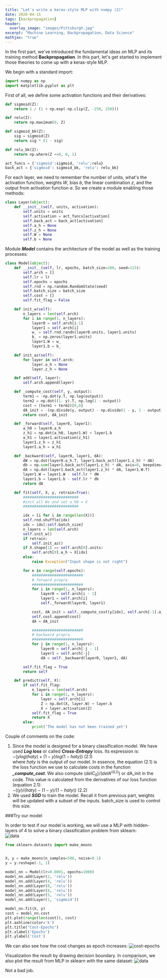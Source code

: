 ```yaml
---
title: "Let's write a keras-style MLP with numpy (2)"
date: 2020-04-15
tags: [backpropagation]
header:
  overlay_image: "images/Pittsburgh.jpg"
excerpt: "Machine Learning, Backpropagation, Data Science"
mathjax: "true"
---
```


In the first part, we've introduced the fundamental ideas on MLP and its training method **Backpropagation**. In this part, let's get started to implement those theories to come up with a keras-style MLP.

We begin with a standard import:
```python
import numpy as np
import matplotlib.pyplot as plt
```   
First of all, we define some activation functions and their derivatives:
```python
def sigmoid(Z):
    return 1 / (1 + np.exp(-np.clip(Z, -250, 250)))

def relu(Z):
    return np.maximum(0, Z)

def sigmoid_bk(Z):
    sig = sigmoid(Z)
    return sig * (1 - sig)

def relu_bk(Z):
    return np.where(Z <=0, 0, 1)

act_funcs = {'sigmoid':sigmoid, 'relu':relu}
back_act = {'sigmoid': sigmoid_bk, 'relu': relu_bk}
```
For each layer, we need to remember the number of units, what's the activation function, weights $W$, bias $b$, the linear combination $z$, and the output from activation function $a$. So we create a module enabling those methods:
```python
class Layer(object):
    def __init__(self, units, activation):
        self.units = units
        self.activation = act_funcs[activation]
        self.back_act = back_act[activation]
        self.a_h = None
        self.z_h = None
        self.W = None
        self.b = None
```
Module ***Model*** contains the architecture of the model as well as the training processes:
```python
class Model(object):
    def __init__(self, lr, epochs, batch_size=200, seed=123):
        self.arch = []
        self.lr = lr
        self.epochs = epochs
        self.rnd = np.random.RandomState(seed)
        self.batch_size = batch_size
        self.cost = []
        self.fit_flag = False

    def init_w(self):
        n_layers = len(self.arch)
        for i in range(1, n_layers):
            layer0 = self.arch[i-1]
            layer1 = self.arch[i]
            w_ = self.rnd.randn(layer0.units, layer1.units)
            b_ = np.zeros(layer1.units)
            layer1.W = w_
            layer1.b = b_

    def init_az(self):
        for layer in self.arch:
            layer.a_h = None
            layer.z_h = None

    def add(self, layer):
        self.arch.append(layer)

    def _compute_cost(self, y, output):
        term1 = -np.dot(y.T, np.log(output))
        term2 = np.dot((1- y).T, np.log(1 - output))
        cost = (term1 + term2)[0,0]
        dA_init = -(np.divide(y, output) - np.divide(1 - y, 1 - output))
        return cost, dA_init

    def _forward(self, layer0, layer1):
        a_h0 = layer0.a_h
        z_h1 = np.dot(a_h0, layer1.W) + layer1.b
        a_h1 = layer1.activation(z_h1)
        layer1.z_h = z_h1
        layer1.a_h = a_h1

    def _backward(self, layer0, layer1, dA):
        dW = np.dot(layer0.a_h.T, layer1.back_act(layer1.z_h) * dA)
        db = np.sum(layer1.back_act(layer1.z_h) * dA, axis=0, keepdims=True)
        dA = np.dot(layer1.back_act(layer1.z_h) * dA, layer1.W.T)
        layer1.W = layer1.W - self.lr * dW
        layer1.b = layer1.b - self.lr * db
        return dA

    def fit(self, X, y, retrain=True):
        #########################
        #init all Ws and set a_h0 = X
        #########################

        idx = [i for i in range(len(X))]
        self.rnd.shuffle(idx)
        idx = idx[:self.batch_size]
        n_layers = len(self.arch)
        self.init_w()
        if retrain:
            self.init_az()
        if X.shape[1] == self.arch[0].units:
            self.arch[0].a_h = X[idx]
        else:
            raise Exception("Input shape is not right")

        for e in range(self.epochs):
            #######################
            # forward propra
            #######################
            for i in range(1, n_layers):
                layer0 = self.arch[i - 1]
                layer1 = self.arch[i]
                self._forward(layer0, layer1)

            cost, dA_init = self._compute_cost(y[idx], self.arch[-1].a_h)
            self.cost.append(cost)
            dA = dA_init

            #######################
            # backward propra
            #######################
            for j in range(1, n_layers):
                layer0 = self.arch[-j - 1]
                layer1 = self.arch[-j]
                dA = self._backward(layer0, layer1, dA)

        self.fit_flag = True
        return self

    def predict(self, X):
        if self.fit_flag:
            n_layers = len(self.arch)
            for i in range(1, n_layers):
                layer = self.arch[i]
                Z = np.dot(X, layer.W) + layer.b
                X = layer.activation(Z)
            self.fit_flag = True
            return X
        else:
            print('The model has not been trained yet')
```

Couple of comments on the code:
1. Since the model is designed for a binary classification model. We have used ***Log loss*** or called ***Cross-Entropy*** loss. Its expression is:   
$-(ylog(haty)+(1-y)log(1-haty))$ (2.1)       
where $haty$ is the output of our model. In essence, the equation (2.1) is the loss function we use to calculate costs in the function ***_compute_cost***. We also compute $(delC_0)/(delA^((L)))$ or dA_init in the code. This value is calculated from the derivatives of our loss function (equation 2.1):     
$-((y)/(haty) - (1-y)/(1-haty))$ (2.2)     
2. We used ***SGD*** to train the model. Recall it from previous part, weights will be updated with a subset of the inputs. batch_size is used to control this size.


###Try our model

In order to test if our model is working, we will use a MLP with hidden-layers of 4 to solve a binary classification problem from sklearn:    
![data](/data_science/images/backpropagation/data.png)   
```python
from sklearn.datasets import make_moons


X, y = make_moons(n_samples=500, noise=0.1)
y = y.reshape(-1, 1)

model_nn = Model(lr=0.0001, epochs=1000)
model_nn.add(Layer(2, 'relu'))
model_nn.add(Layer(4, 'relu'))
model_nn.add(Layer(8, 'relu'))
model_nn.add(Layer(8, 'relu'))
model_nn.add(Layer(5, 'relu'))
model_nn.add(Layer(1, 'sigmoid'))

model_nn.fit(X, y)
cost = model_nn.cost
plt.plot(range(len(cost)), cost)
plt.axhline(color='k')
plt.title("Cost-Epochs")
plt.xlabel('Epochs')
plt.ylabel('Cost')
```
We can also see how the cost changes as epoch increases:
![cost-epochs](/data_science/images/backpropagation/cost-epochs.png)

Visualization the result by drawing decision boundary. In comparison, we also plot the result from MLP in sklearn with the same dataset:
 ![data](/data_science/images/backpropagation/comparison.png)

 Not a bad job.

